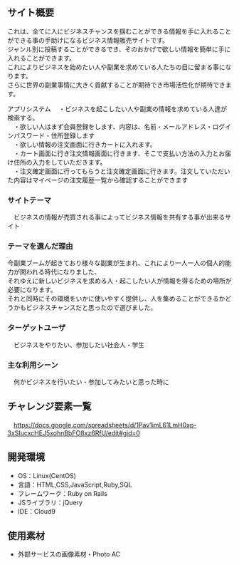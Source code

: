 ## サイト概要
  これは、全てに人にビジネスチャンスを掴むことができる情報を手に入れることができる事の手助けになるビジネス情報販売サイトです。<br>
  ジャンル別に投稿することができるでき、そのおかげで欲しい情報を簡単に手に入れることができます。<br>
  これによりビジネスを始めたい人や副業を求めている人たちの目に留まる事になります。<br>
  さらに世界の副業事情に大きく貢献することが期待でき市場活性化が期待できます。
 
 アプリシステム
　・ビジネスを起こしたい人や副業の情報を求めている人達が検索する。<br>
　・欲しい人はまず会員登録をします、内容は、名前・メールアドレス・ログインパスワード・住所登録します<br>
　・欲しい情報の注文画面に行きカートに入れます。<br>
　・カート画面に行き注文情報画面に行きます、そこで支払い方法の入力とお届け住所の入力をしていただきます。<br>
　・注文確定画面に行ってもらうと注文確定画面に行きます。注文していただいた内容はマイページの注文履歴一覧から確認することができます<br>
### サイトテーマ
　ビジネスの情報が売買される事によってビジネス情報を共有する事が出来るサイト

### テーマを選んだ理由
 
 今副業ブームが起きており様々な副業が生まれ、これにより一人一人の個人的能力が問われる時代になりました、<br>
 それゆえに新しいビジネスを求める人・起こしたい人が情報を得るための場所が必要になります。<br>
 それと同時にその環境をいかに使いやすく提供し、人を集めることができるかどうかもビジネスチャンスだと思ったので選びました。

### ターゲットユーザ
　ビジネスをやりたい、参加したい社会人・学生

### 主な利用シーン
　何かビジネスを行いたい・参加してみたいと思った時に

## チャレンジ要素一覧
　https://docs.google.com/spreadsheets/d/1Pav1imL61LmH0xp-3xSIucxcHEJ5xohnBbFO8xz6RfU/edit#gid=0

## 開発環境
- OS：Linux(CentOS)
- 言語：HTML,CSS,JavaScript,Ruby,SQL
- フレームワーク：Ruby on Rails
- JSライブラリ：jQuery
- IDE：Cloud9

## 使用素材
- 外部サービスの画像素材・Photo AC

